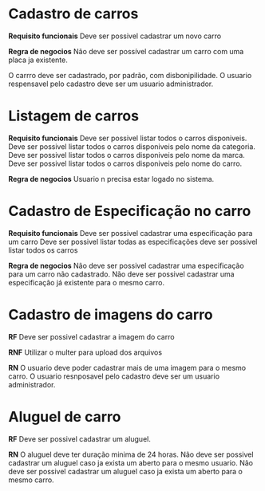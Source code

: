 # Cadastro de carros

**Requisito funcionais**
Deve ser possivel cadastrar um novo carro
<!-- Deve ser possivel listar todos as categorias -->

**Regra de negocios**
Não deve ser possível cadastrar um carro com uma placa ja existente.
<!-- Não deve ser possivel altarar a placa de um carro ja cadastrado. -->
O carrro deve ser cadastrado, por padrão, com disbonipilidade.
O usuario respensavel pelo cadastro deve ser um usuario administrador.


# Listagem de carros
**Requisito funcionais**
Deve ser possivel listar todos o carros disponiveis.
Deve ser possivel listar todos o carros disponiveis pelo nome da categoria.
Deve ser possivel listar todos o carros disponiveis pelo nome da marca.
Deve ser possivel listar todos o carros disponiveis pelo nome do carro.

**Regra de negocios**
Usuario n precisa estar logado no sistema.


# Cadastro de Especificação no carro
**Requisito funcionais**
Deve ser possivel cadastrar uma especificação para um carro
Deve ser possivel listar todas as especificações
deve ser possivel listar todos os carros


**Regra de negocios**
Não deve ser possivel cadastrar uma especificação para um carro não cadastrado.
Não deve ser possivel cadastrar uma especificação já existente para o mesmo carro.


# Cadastro de imagens do carro

**RF** 
Deve ser possivel cadastrar a imagem do carro

**RNF**
Utilizar o multer para upload dos arquivos

**RN**
O usuario deve poder cadastrar mais de uma imagem para o mesmo carro.
O usuario resnposavel pelo cadastro deve ser um usuario administrador.

# Aluguel de carro

**RF**
Deve ser possivel cadastrar um aluguel.

**RN**
O aluguel deve ter duração minima de 24 horas.
Não deve ser possivel cadastrar um aluguel caso ja exista um aberto para o mesmo usuario.
Não deve ser possivel cadastrar um aluguel caso ja exista um aberto para o mesmo carro.


